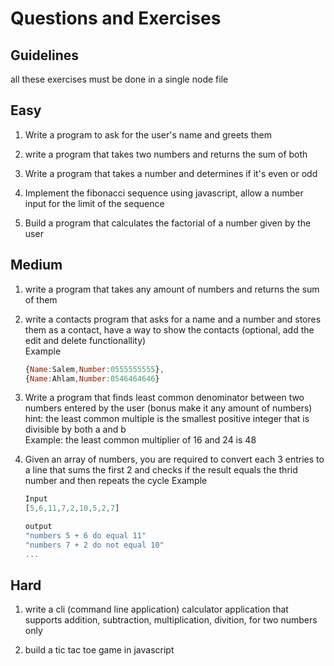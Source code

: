 # Questions and Exercises

## Guidelines 
all these exercises must be done in a single node file 

## Easy

1.  Write a program to ask for the user's name and greets them

2.  write a program that takes two numbers and returns the sum of both

3.  Write a program that takes a number and determines if it's even or odd

4.  Implement the fibonacci sequence using javascript, allow a number input for the limit of the sequence

5.  Build a program that calculates the factorial of a number given by the user

## Medium

1. write a program that takes any amount of numbers and returns the sum of them

2. write a contacts program that asks for a name and a number and stores them as a contact, have a way to show the contacts (optional, add the edit and delete functionallity)  
Example
    ```javascript
    {Name:Salem,Number:0555555555},
    {Name:Ahlam,Number:0546464646}
    ```

3. Write a program that finds least common denominator between two numbers entered by the user (bonus make it any amount of numbers)
hint: the least common multiple is the smallest positive integer that is divisible by both a and b    
Example: the least common multiplier of 16 and 24 is 48

4. Given an array of numbers, you are required to convert each 3 entries to a line that sums the first 2 and checks if the result equals the thrid number and then repeats the cycle
Example
    ```javascript
    Input
    [5,6,11,7,2,10,5,2,7]

    output
    "numbers 5 + 6 do equal 11"
    "numbers 7 + 2 do not equal 10"
    ...

    ```

## Hard

1. write a cli (command line application) calculator application that supports addition, subtraction, multiplication, divition, for two numbers only

2. build a tic tac toe game in javascript